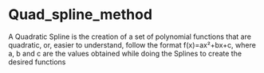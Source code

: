 # Quad_spline_method
A Quadratic Spline is the creation of a set of polynomial functions that are quadratic, or, easier to understand, follow the format f(x)=ax²+bx+c, where a, b and c are the values obtained while doing the Splines to create the desired functions
